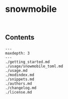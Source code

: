 # snowmobile
```{include} /badges.md
```
```{include} /description.md
```

## Contents
```{toctree}
---
maxdepth: 3
---
./getting_started.md
./usage/snowmobile_toml.md
./usage.md
./modindex.md
./snippets.md
./authors.md
./changelog.md
./license.md
```

